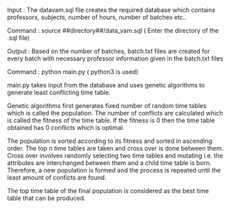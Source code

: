 Input : 
The datavam.sql file creates the required database which contains professors, subjects, number of hours, number of batches etc..

Command : source ##directory##/data_vam.sql  ( Enter the directory of the .sql file)

Output : 
Based on the number of batches, batch.txt files are created for every batch with necessary professor information given in the batch.txt files

Command : python main.py  ( python3 is used)

main.py takes input from the database and uses genetic algorithms to generate least conflicting time table.

  Genetic algorithms first generates fixed number of random time tables which is called the population. The number of conflicts are 
calculated which is called the fitness of the time table. If the fitness is 0 then the time table obtained has 0 conflicts which is 
optimal. 

  The population is sorted according to its fitness and sorted in ascending order. The top n time tables are taken and cross over is done 
between them. Cross over involves randomly selecting two time tables and mutating i.e. the attributes are interchanged between them and a 
child time table is born. Therefore, a new population is formed and the process is repeated until the least amount of conficts are found.

  The top time table of the final population is considered as the best time table that can be produced.
